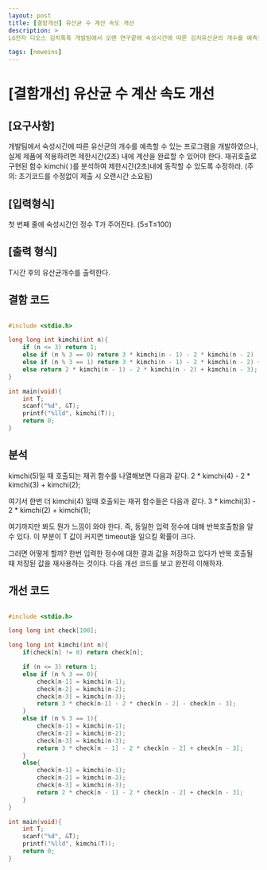 ```yaml
---
layout: post
title: [결함개선] 유산균 수 계산 속도 개선
description: > 
LG전자 디오스 김치톡톡 개발팀에서 오랜 연구끝에 숙성시간에 따른 김치유산균의 개수를 예측할 수 있게 되었으며, 실제 제품화를 위한 구현이 필요한 상태이다.

tags: [neweins]
---
```


# [결함개선] 유산균 수 계산 속도 개선

## [요구사항]

개발팀에서 숙성시간에 따른 유산균의 개수를 예측할 수 있는 프로그램을 개발하였으나, 실제 제품에 적용하려면 제한시간(2초) 내에 계산을 완료할 수 있어야 한다. 재귀호출로 구현된 함수 kimchi( )를 분석하여 제한시간(2초)내에 동작할 수 있도록 수정하라.
(주의: 초기코드를 수정없이 제출 시 오랜시간 소요됨)

## [입력형식]

첫 번째 줄에 숙성시간인 정수 T가 주어진다. (5≤T≤100)


## [출력 형식]

T시간 후의 유산균개수를 출력한다.

## 결함 코드

~~~c

#include <stdio.h>

long long int kimchi(int n){
	if (n <= 3)	return 1;
	else if (n % 3 == 0) return 3 * kimchi(n - 1) - 2 * kimchi(n - 2) - kimchi(n - 3);
	else if (n % 3 == 1) return 3 * kimchi(n - 1) - 2 * kimchi(n - 2) + kimchi(n - 3);
	else return 2 * kimchi(n - 1) - 2 * kimchi(n - 2) + kimchi(n - 3);
}

int main(void){
	int T;
	scanf("%d", &T);
	printf("%lld", kimchi(T));
	return 0;
}

~~~

## 분석

kimchi(5)일 때 호출되는 재귀 함수를 나열해보면 다음과 같다.
2 * kimchi(4) - 2 * kimchi(3) + kimchi(2); 

여기서 한번 더 kimchi(4) 일때 호출되는 재귀 함수들은 다음과 같다.
3 * kimchi(3) - 2 * kimchi(2) + kimchi(1);

여기까지만 봐도 뭔가 느낌이 와야 한다. 즉, 동일한 입력 정수에 대해 반복호출함을 알수 있다. 이 부분이 T 값이 커지면 timeout을 일으킬 확률이 크다.

그러면 어떻게 할까?
한번 입력한 정수에 대한 결과 값을 저장하고 있다가 반복 호출될 때 저장된 값을 재사용하는 것이다. 
다음 개선 코드를 보고 완전히 이해하자.

## 개선 코드

~~~c

#include <stdio.h>

long long int check[100];

long long int kimchi(int n){
	if(check[n] != 0) return check[n];

	if (n <= 3)	return 1;	
	else if (n % 3 == 0){
		check[n-1] = kimchi(n-1);
		check[n-2] = kimchi(n-2);
		check[n-3] = kimchi(n-3);
		return 3 * check[n-1] - 2 * check[n - 2] - check[n - 3];
	}
	else if (n % 3 == 1){		
		check[n-1] = kimchi(n-1);
		check[n-2] = kimchi(n-2);
		check[n-3] = kimchi(n-3);
		return 3 * check[n - 1] - 2 * check[n - 2] + check[n - 3];
	}
	else{
		check[n-1] = kimchi(n-1);
		check[n-2] = kimchi(n-2);
		check[n-3] = kimchi(n-3);
		return 2 * check[n - 1] - 2 * check[n - 2] + check[n - 3];
	}
}

int main(void){
	int T;
	scanf("%d", &T);
	printf("%lld", kimchi(T));
	return 0;
}

~~~